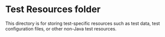 # Test Resources folder

This directory is for storing test-specific resources such as test data, test configuration files, or other non-Java test resources.
